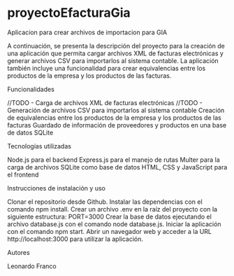 # proyectoEfacturaGia

Aplicacion para crear archivos de importacion para GIA

A continuación, se presenta la descripción del proyecto para la creación de una aplicación que permita cargar archivos XML de facturas electrónicas y generar archivos CSV para importarlos al sistema contable. La aplicación también incluye una funcionalidad para crear equivalencias entre los productos de la empresa y los productos de las facturas.

Funcionalidades

//TODO - Carga de archivos XML de facturas electrónicas
//TODO - Generación de archivos CSV para importarlos al sistema contable
Creación de equivalencias entre los productos de la empresa y los productos de las facturas
Guardado de información de proveedores y productos en una base de datos SQLite

Tecnologías utilizadas

Node.js para el backend
Express.js para el manejo de rutas
Multer para la carga de archivos
SQLite como base de datos
HTML, CSS y JavaScript para el frontend

Instrucciones de instalación y uso

Clonar el repositorio desde Github.
Instalar las dependencias con el comando npm install.
Crear un archivo .env en la raíz del proyecto con la siguiente estructura:
PORT=3000
Crear la base de datos ejecutando el archivo database.js con el comando node database.js.
Iniciar la aplicación con el comando npm start.
Abrir un navegador web y acceder a la URL http://localhost:3000 para utilizar la aplicación.

Autores

Leonardo Franco
